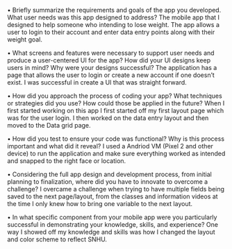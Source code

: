 •	Briefly summarize the requirements and goals of the app you developed. What user needs was this app designed to address?
The mobile app that I designed to help someone who intending to lose weight. The app allows a user to login to their account and enter data entry points along with their weight goal. 

•	What screens and features were necessary to support user needs and produce a user-centered UI for the app? How did your UI designs keep users in mind? Why were your designs successful?
The application has a page that allows the user to login or create a new account if one doesn’t exist. I was successful in create a UI that was straight forward. 

•	How did you approach the process of coding your app? What techniques or strategies did you use? How could those be applied in the future?
When I first started working on this app I first started off my first layout page which was for the user login. I then worked on the data entry layout and then moved to the Data grid page.

•	How did you test to ensure your code was functional? Why is this process important and what did it reveal?
I used a Andriod VM (Pixel 2 and other device) to run the application and make sure everything worked as intended and snapped to the right face or location.

•	Considering the full app design and development process, from initial planning to finalization, where did you have to innovate to overcome a challenge?
I overcame a challenge when trying to have multiple fields being saved to the next page/layout, from the classes and information videos at the time I only knew how to bring one variable to the next layout.

•	In what specific component from your mobile app were you particularly successful in demonstrating your knowledge, skills, and experience?
One way I showed off my knowledge and skills was how I changed the layout and color scheme to reflect SNHU. 
